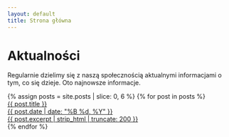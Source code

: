 ```yaml
---
layout: default
title: Strona główna
---
```


<h1 class="news-main-title">Aktualności</h1>
<p class="news-main-lead">
  Regularnie dzielimy się z naszą społecznością aktualnymi informacjami o tym, co się dzieje. Oto najnowsze informacje.
</p>
<div class="news-cards-grid">
  {% assign posts = site.posts | slice: 0, 6 %}
  {% for post in posts %}
    <a class="news-card" href="/aktualnosci/">
      <div class="news-card-title">{{ post.title }}</div>
      <div class="news-card-date">{{ post.date | date: "%B %d, %Y" }}</div>
      <div class="news-card-excerpt">
        {{ post.excerpt | strip_html | truncate: 200 }}
      </div>
    </a>
  {% endfor %}
</div>
